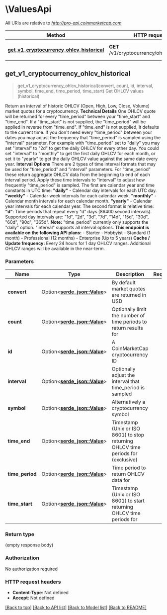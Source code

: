 # \ValuesApi

All URIs are relative to *http://pro-api.coinmarketcap.com*

Method | HTTP request | Description
------------- | ------------- | -------------
[**get_v1_cryptocurrency_ohlcv_historical**](ValuesApi.md#get_v1_cryptocurrency_ohlcv_historical) | **GET** /v1/cryptocurrency/ohlcv/historical | Get OHLCV values (historical)



## get_v1_cryptocurrency_ohlcv_historical

> get_v1_cryptocurrency_ohlcv_historical(convert, count, id, interval, symbol, time_end, time_period, time_start)
Get OHLCV values (historical)

Return an interval of historic OHLCV (Open, High, Low, Close, Volume) market quotes for a cryptocurrency.  **Technical Details** One OHLCV quote will be returned for every \"time_period\" between your \"time_start\" and \"time_end\". If a \"time_start\" is not supplied, the \"time_period\" will be applied in reverse from \"time_end\". If \"time_end\" is not supplied, it defaults to the current time. If you don't need every \"time_period\" between your dates you may adjust the frequency that \"time_period\" is sampled using the \"interval\" parameter. For example with \"time_period\" set to \"daily\" you may set \"interval\" to \"2d\" to get the daily OHLCV for every other day. You could set \"interval\" to \"monthly\" to get the first daily OHLCV for each month, or set it to \"yearly\" to get the daily OHLCV value against the same date every year.  **Interval Options** There are 2 types of time interval formats that may be used for \"time_period\" and \"interval\" parameters. For \"time_period\" these return aggregate OHLCV data from the beginning to end of each interval period. Apply these time intervals to \"interval\" to adjust how frequently \"time_period\" is sampled.  The first are calendar year and time constants in UTC time: **\"daily\"** - Calendar day intervals for each UTC day. **\"weekly\"** - Calendar week intervals for each calendar week. **\"monthly\"** - Calendar month intervals for each calendar month. **\"yearly\"** - Calendar year intervals for each calendar year.  The second format is relative time: **\"d\"**: Time periods that repeat every \"d\" days (86400 second intervals). Supported day intervals are: \"1d\", \"2d\", \"3d\", \"7d\", \"14d\", \"15d\", \"30d\", \"60d\", \"90d\", \"365d\".  **Note:** \"time_period\" currently only supports the \"daily\" option. \"interval\" supports all interval options.  **This endpoint is available on the following API plans:** - ~~Starter~~ - ~~Hobbyist~~ - Standard (1 month) - Professional (12 months) - Enterprise (Up to 5 years)  **Cache / Update frequency:** Every 24 hours for 1 day OHLCV ranges. Additional OHLCV ranges will be available in the near-term.

### Parameters


Name | Type | Description  | Required | Notes
------------- | ------------- | ------------- | ------------- | -------------
**convert** | Option<[**serde_json::Value**](.md)> | By default market quotes are returned in USD |  |
**count** | Option<[**serde_json::Value**](.md)> | Optionally limit the number of time periods to return results for |  |
**id** | Option<[**serde_json::Value**](.md)> | A CoinMarketCap cryptocurrency ID |  |
**interval** | Option<[**serde_json::Value**](.md)> | Optionally adjust the interval that time_period is sampled |  |
**symbol** | Option<[**serde_json::Value**](.md)> | Alternatively a cryptocurrency symbol |  |
**time_end** | Option<[**serde_json::Value**](.md)> | Timestamp (Unix or ISO 8601) to stop returning OHLCV time periods for (exclusive) |  |
**time_period** | Option<[**serde_json::Value**](.md)> | Time period to return OHLCV data for |  |
**time_start** | Option<[**serde_json::Value**](.md)> | Timestamp (Unix or ISO 8601) to start returning OHLCV time periods for |  |

### Return type

 (empty response body)

### Authorization

No authorization required

### HTTP request headers

- **Content-Type**: Not defined
- **Accept**: Not defined

[[Back to top]](#) [[Back to API list]](../README.md#documentation-for-api-endpoints) [[Back to Model list]](../README.md#documentation-for-models) [[Back to README]](../README.md)

